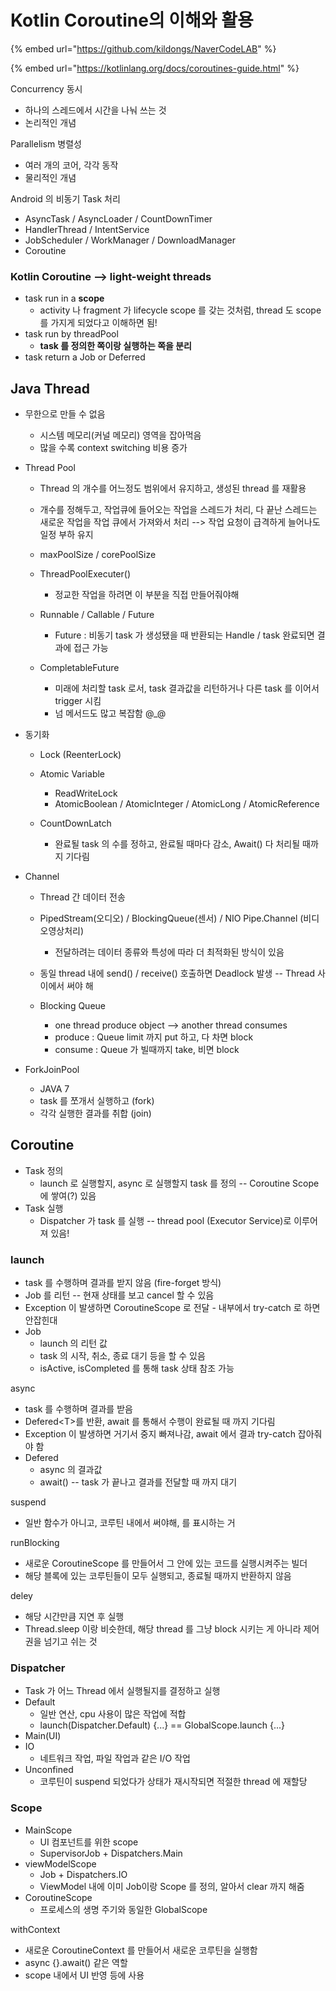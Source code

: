 # Kotlin Coroutine의 이해와 활용

{% embed url="https://github.com/kildongs/NaverCodeLAB" %}

{% embed url="https://kotlinlang.org/docs/coroutines-guide.html" %}



Concurrency 동시

* 하나의 스레드에서 시간을 나눠 쓰는 것
* 논리적인 개념

Parallelism 병렬성

* 여러 개의 코어, 각각 동작
* 물리적인 개념

Android 의 비동기 Task 처리

* AsyncTask / AsyncLoader / CountDownTimer
* HandlerThread / IntentService
* JobScheduler / WorkManager / DownloadManager
* Coroutine

### Kotlin Coroutine --> light-weight threads

* task run in a **scope**
  * activity 나 fragment 가 lifecycle scope 를 갖는 것처럼, thread 도 scope 를 가지게 되었다고 이해하면 됨!
* task run by threadPool
  * **task 를 정의한 쪽이랑 실행하는 쪽을 분리**
* task return a Job or Deferred

## Java Thread

*   무한으로 만들 수 없음&#x20;

    * 시스템 메모리(커널 메모리) 영역을 잡아먹음
    * 많을 수록 context switching 비용 증가


* Thread Pool
  * Thread 의 개수를 어느정도 범위에서 유지하고, 생성된 thread 를 재활용
  * 개수를 정해두고, 작업큐에 들어오는 작업을 스레드가 처리, 다 끝난 스레드는 새로운 작업을 작업 큐에서 가져와서 처리 --> 작업 요청이 급격하게 늘어나도 일정 부하 유지
  * maxPoolSize / corePoolSize
  * ThreadPoolExecuter()
    * &#x20;정교한 작업을 하려면 이 부분을 직접 만들어줘야해
  * Runnable / Callable / Future
    * Future : 비동기 task 가 생성됐을 때 반환되는 Handle / task 완료되면 결과에 접근 가능
  *   CompletableFuture

      * 미래에 처리할 task 로서, task 결과값을 리턴하거나 다른 task 를 이어서 trigger 시킴
      * 넘 메서드도 많고 복잡함 @\_@


* 동기화
  * Lock (ReenterLock)
  * Atomic Variable
    * ReadWriteLock
    * AtomicBoolean / AtomicInteger / AtomicLong / AtomicReference
  *   CountDownLatch

      * 완료될 task 의 수를 정하고, 완료될 때마다 감소, Await() 다 처리될 때까지 기다림


* Channel&#x20;
  * Thread 간 데이터 전송
  * PipedStream(오디오) / BlockingQueue(센서) / NIO Pipe.Channel (비디오영상처리)
    * 전달하려는 데이터 종류와 특성에 따라 더 최적화된 방식이 있음
  * 동일 thread 내에 send() / receive() 호출하면 Deadlock 발생 -- Thread 사이에서 써야 해
  *   Blocking Queue

      * one thread produce object --> another thread consumes
      * produce : Queue limit 까지 put 하고, 다 차면 block
      * consume : Queue 가 빌때까지 take, 비면 block


* ForkJoinPool
  * JAVA 7
  * task 를 쪼개서 실행하고 (fork)
  * 각각 실행한 결과를 취합 (join)

## Coroutine

* Task 정의
  * launch 로 실행할지, async 로 실행할지 task 를 정의 -- Coroutine Scope 에 쌓여(?) 있음
* Task 실행
  * Dispatcher 가 task 를 실행 -- thread pool (Executor Service)로 이루어져 있음!

### launch

* task 를 수행하며 결과를 받지 않음 (fire-forget 방식)
* Job 를 리턴 -- 현재 상태를 보고 cancel 할 수 있음
* Exception 이 발생하면 CoroutineScope 로 전달 - 내부에서 try-catch 로 하면 안잡힌대
* Job
  * launch 의 리턴 값
  * task 의 시작, 취소, 종료 대기 등을 할 수 있음
  * isActive, isCompleted 를 통해 task 상태 참조 가능

async

* task 를 수행하며 결과를 받음
* Defered\<T>를 반환, await 를 통해서 수행이 완료될 때 까지 기다림
* Exception 이 발생하면 거기서 중지 빠져나감, await 에서 결과 try-catch 잡아줘야 함
* Defered
  * async 의 결과값
  * await() -- task 가 끝나고 결과를 전달할 때 까지 대기

suspend

* 일반 함수가 아니고, 코루틴 내에서 써야해, 를 표시하는 거

runBlocking

* 새로운 CoroutineScope 를 만들어서 그 안에 있는 코드를 실행시켜주는 빌더
* 해당 블록에 있는 코루틴들이 모두 실행되고, 종료될 때까지 반환하지 않음

deley

* 해당 시간만큼 지연 후 실행
* Thread.sleep 이랑 비슷한데, 해당 thread 를 그냥 block 시키는 게 아니라 제어권을 넘기고 쉬는 것

### **Dispatcher**

* Task 가 어느 Thread 에서 실행될지를 결정하고 실행
* Default
  * 일반 연산, cpu 사용이 많은 작업에 적합
  * launch(Dispatcher.Default) {...}  == GlobalScope.launch {...}
* Main(UI)
* IO
  * 네트워크 작업, 파일 작업과 같은 I/O 작업
* Unconfined
  * 코루틴이 suspend 되었다가 상태가 재시작되면 적절한 thread 에 재할당



### Scope

* MainScope
  * UI 컴포넌트를 위한 scope
  * SupervisorJob + Dispatchers.Main
* viewModelScope
  * Job + Dispatchers.IO
  * ViewModel 내에 이미 Job이랑 Scope 를 정의, 알아서 clear 까지 해줌
* CoroutineScope
  * 프로세스의 생명 주기와 동일한 GlobalScope



withContext

* 새로운 CoroutineContext 를 만들어서 새로운 코루틴을 실행함&#x20;
* async {}.await() 같은 역할
* scope 내에서 UI 반영 등에 사용



